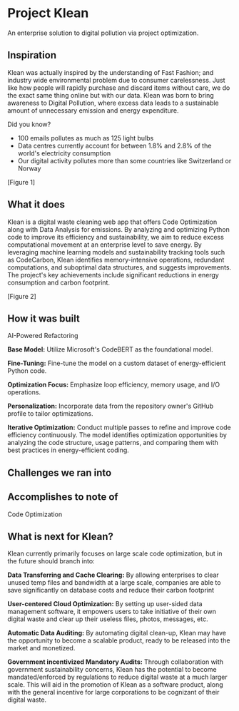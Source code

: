 # Project Klean
 An enterprise solution to digital pollution via project optimization.

## Inspiration

Klean was actually inspired by the understanding of Fast Fashion; and industry wide environmental problem due to consumer carelessness. Just like how people will rapidly purchase and discard items without care, we do the exact same thing online but with our data. Klean was born to bring awareness to Digital Pollution, where excess data leads to a sustainable amount of unnecessary emission and energy expenditure. 

Did you know?
- 100 emails pollutes as much as 125 light bulbs
- Data centres currently account for between 1.8% and 2.8% of the world's electricity consumption
- Our digital activity pollutes more than some countries like Switzerland or Norway

[Figure 1]

## What it does

Klean is a digital waste cleaning web app that offers Code Optimization along with Data Analysis for emissions. By analyzing and optimizing Python code to improve its efficiency and sustainability, we aim to reduce excess computational movement at an enterprise level to save energy. By leveraging machine learning models and sustainability tracking tools such as CodeCarbon, Klean identifies memory-intensive operations, redundant computations, and suboptimal data structures, and suggests improvements. The project's key achievements include significant reductions in energy consumption and carbon footprint.

[Figure 2]

## How it was built

AI-Powered Refactoring

**Base Model:** Utilize Microsoft's CodeBERT as the foundational model.

**Fine-Tuning:** Fine-tune the model on a custom dataset of energy-efficient Python code.

**Optimization Focus:** Emphasize loop efficiency, memory usage, and I/O operations.

**Personalization:** Incorporate data from the repository owner's GitHub profile to tailor optimizations.

**Iterative Optimization:** Conduct multiple passes to refine and improve code efficiency continuously. The model identifies optimization opportunities by analyzing the code structure, usage patterns, and comparing them with best practices in energy-efficient coding.

## Challenges we ran into

## Accomplishes to note of

Code Optimization

## What is next for Klean?

Klean currently primarily focuses on large scale code optimization, but in the future should branch into:

**Data Transferring and Cache Clearing:**
By allowing enterprises to clear unused temp files and bandwidth at a large scale, companies are able to save significantly on database costs and reduce their carbon footprint 

**User-centered Cloud Optimization:**
By setting up user-sided data management software, it empowers users to take initiative of their own digital waste and clear up their useless files, photos, messages, etc.

**Automatic Data Auditing:**
By automating digital clean-up, Klean may have the opportunity to become a scalable product, ready to be released into the market and monetized.  

**Government incentivized Mandatory Audits:** 
Through collaboration with government sustainability concerns, Klean has the potential to become mandated/enforced by regulations to reduce digital waste at a much larger scale. This will aid in the promotion of Klean as a software product, along with the general incentive for large corporations to be cognizant of their digital waste. 


